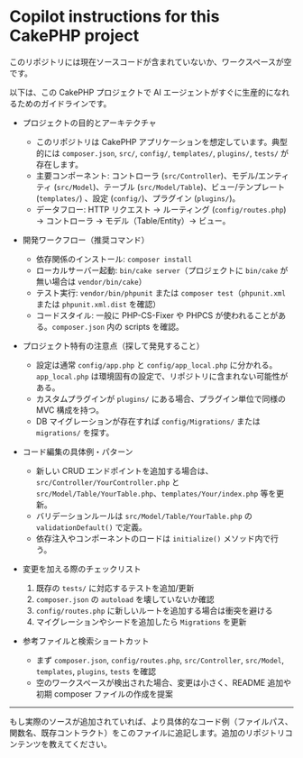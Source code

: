 # Copilot instructions for this CakePHP project

このリポジトリには現在ソースコードが含まれていないか、ワークスペースが空です。

以下は、この CakePHP プロジェクトで AI エージェントがすぐに生産的になれるためのガイドラインです。

- プロジェクトの目的とアーキテクチャ
  - このリポジトリは CakePHP アプリケーションを想定しています。典型的には `composer.json`, `src/`, `config/`, `templates/`, `plugins/`, `tests/` が存在します。
  - 主要コンポーネント: コントローラ (`src/Controller`)、モデル/エンティティ (`src/Model`)、テーブル (`src/Model/Table`)、ビュー/テンプレート (`templates/`) 、設定 (`config/`)、プラグイン (`plugins/`)。
  - データフロー: HTTP リクエスト → ルーティング (`config/routes.php`) → コントローラ → モデル（Table/Entity）→ ビュー。

- 開発ワークフロー（推奨コマンド）
  - 依存関係のインストール: `composer install`
  - ローカルサーバー起動: `bin/cake server`（プロジェクトに `bin/cake` が無い場合は `vendor/bin/cake`）
  - テスト実行: `vendor/bin/phpunit` または `composer test`（`phpunit.xml` または `phpunit.xml.dist` を確認）
  - コードスタイル: 一般に PHP-CS-Fixer や PHPCS が使われることがある。`composer.json` 内の scripts を確認。

- プロジェクト特有の注意点（探して発見すること）
  - 設定は通常 `config/app.php` と `config/app_local.php` に分かれる。`app_local.php` は環境固有の設定で、リポジトリに含まれない可能性がある。
  - カスタムプラグインが `plugins/` にある場合、プラグイン単位で同様の MVC 構成を持つ。
  - DB マイグレーションが存在すれば `config/Migrations/` または `migrations/` を探す。

- コード編集の具体例・パターン
  - 新しい CRUD エンドポイントを追加する場合は、`src/Controller/YourController.php` と `src/Model/Table/YourTable.php`、`templates/Your/index.php` 等を更新。
  - バリデーションルールは `src/Model/Table/YourTable.php` の `validationDefault()` で定義。
  - 依存注入やコンポーネントのロードは `initialize()` メソッド内で行う。

- 変更を加える際のチェックリスト
  1. 既存の `tests/` に対応するテストを追加/更新
  2. `composer.json` の `autoload` を壊していないか確認
  3. `config/routes.php` に新しいルートを追加する場合は衝突を避ける
  4. マイグレーションやシードを追加したら `Migrations` を更新

- 参考ファイルと検索ショートカット
  - まず `composer.json`, `config/routes.php`, `src/Controller`, `src/Model`, `templates`, `plugins`, `tests` を確認
  - 空のワークスペースが検出された場合、変更は小さく、README 追加や初期 composer ファイルの作成を提案

---

もし実際のソースが追加されていれば、より具体的なコード例（ファイルパス、関数名、既存コントラクト）をこのファイルに追記します。追加のリポジトリコンテンツを教えてください。